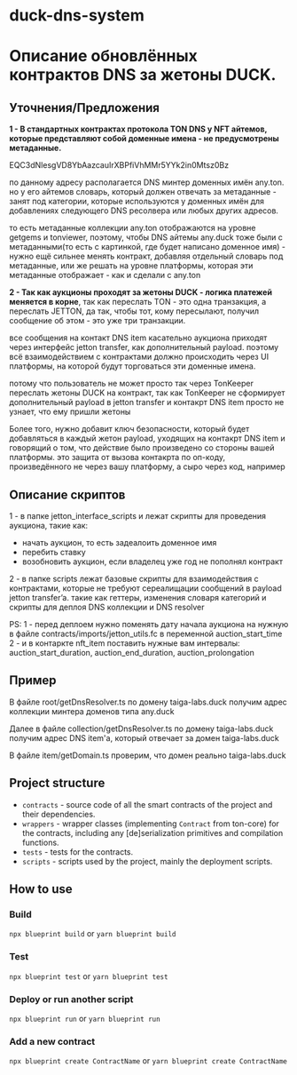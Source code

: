 # duck-dns-system

# Описание обновлённых контрактов DNS за жетоны DUCK.

## Уточнения/Предложения 

**1 - В стандартных контрактах протокола TON DNS у NFT айтемов, которые представляют собой доменные имена - не предусмотрены метаданные.**

EQC3dNlesgVD8YbAazcauIrXBPfiVhMMr5YYk2in0Mtsz0Bz

по данному адресу располагается DNS минтер доменных имён any.ton. но у его айтемов словарь, который должен отвечать за метаданные - занят под категории, которые используются у доменных имён для добавлениях следующего DNS ресолвера или любых других адресов.

то есть метаданные коллекции any.ton отображаются на уровне getgems и tonviewer, поэтому, чтобы DNS айтемы any.duck тоже были с метаданными(то есть с картинкой, где будет написано доменное имя) - нужно ещё сильнее менять контракт, добавляя отдельный словарь под метаданные, или же решать на уровне платформы, которая эти метаданные отображает - как и сделали с any.ton

**2 - Так как аукционы проходят за жетоны DUCK - логика платежей меняется в корне**, так как переслать TON - это одна транзакция, а переслать JETTON, да так, чтобы тот, кому пересылают, получил сообщение об этом - это уже три транзакции.

все сообщения на контакт DNS item касательно аукциона приходят через интерфейс jetton transfer, как дополнительный payload. поэтому всё взаимодействием с контрактами должно происходить через UI платформы, на которой будут торговаться эти доменные имена.

потому что пользователь не может просто так через TonKeeper переслать жетоны DUCK на контракт, так как TonKeeper не сформирует дополнительный payload в jetton transfer и контакрт DNS item просто не узнает, что ему пришли жетоны

Более того, нужно добавит ключ безопасности, который будет добавляться в каждый жетон payload, уходящих на контакрт DNS item и говорящий о том, что действие было произведено со стороны вашей платформы. это защита от вызова контакрта по оп-коду, произведённого не через вашу платформу, а сыро через код, например 

## Описание скриптов

1 - в папке jetton_interface_scripts и лежат скрипты для проведения аукциона, такие как: 
- начать аукцион, то есть задеалоить доменное имя
- перебить ставку 
- возобновить аукцион, если владелец уже год не пополнял контракт 

2 - в папке scripts лежат базовые скрипты для взаимодействия с контрактами, которые не требуют сереалищации сообщений в payload jetton transfer’a. такие как геттеры, изменения словаря категорий и скрипты для деплоя DNS коллекции и DNS resolver

PS: 
1 - перед деплоем нужно поменять дату начала аукциона на нужную в файле contracts/imports/jetton_utils.fc в переменной auction_start_time
2 - и в контаркте nft_item поставить нужные вам интервалы: auction_start_duration, auction_end_duration, auction_prolongation

## Пример

В файле root/getDnsResolver.ts по домену taiga-labs.duck получим адрес коллекции минтера доменов типа any.duck

Далее в файле collection/getDnsResolver.ts по домену taiga-labs.duck получим адрес DNS item'a, который отвечает за домен taiga-labs.duck

В файле item/getDomain.ts проверим, что домен реально taiga-labs.duck


## Project structure

-   `contracts` - source code of all the smart contracts of the project and their dependencies.
-   `wrappers` - wrapper classes (implementing `Contract` from ton-core) for the contracts, including any [de]serialization primitives and compilation functions.
-   `tests` - tests for the contracts.
-   `scripts` - scripts used by the project, mainly the deployment scripts.

## How to use

### Build

`npx blueprint build` or `yarn blueprint build`

### Test

`npx blueprint test` or `yarn blueprint test`

### Deploy or run another script

`npx blueprint run` or `yarn blueprint run`

### Add a new contract

`npx blueprint create ContractName` or `yarn blueprint create ContractName`
